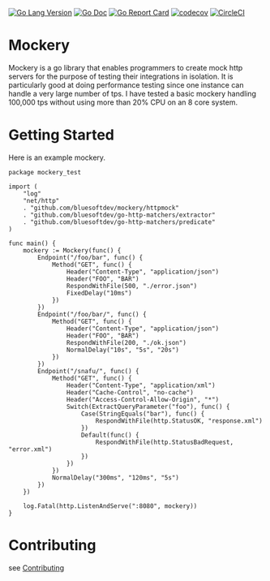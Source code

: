[![Go Lang Version](https://img.shields.io/badge/go-1.12-00ADD8.svg?style=plastic)](http://golang.com)
[![Go Doc](https://img.shields.io/badge/godoc-reference-00ADD8.svg?style=plastic)](https://godoc.org/github.com/bluesoftdev/mockery)
[![Go Report Card](https://goreportcard.com/badge/github.com/bluesoftdev/mockery)](https://goreportcard.com/report/github.com/bluesoftdev/mockery)
[![codecov](https://codecov.io/gh/bluesoftdev/mockery/branch/master/graph/badge.svg)](https://codecov.io/gh/bluesoftdev/mockery)
[![CircleCI](https://circleci.com/gh/bluesoftdev/mockery/tree/master.svg?style=svg)](https://circleci.com/gh/bluesoftdev/mockery/tree/master)

# Mockery
Mockery is a go library that enables programmers to create mock http
servers for the purpose of testing their integrations in isolation.  It
is particularly good at doing performance testing since one instance can
handle a very large number of tps.  I have tested a basic mockery
handling 100,000 tps without using more than 20% CPU on an 8 core
system.

# Getting Started

Here is an example mockery.

``` golang
package mockery_test

import (
	"log"
	"net/http"
	. "github.com/bluesoftdev/mockery/httpmock"
	. "github.com/bluesoftdev/go-http-matchers/extractor"
	. "github.com/bluesoftdev/go-http-matchers/predicate"
)

func main() {
	mockery := Mockery(func() {
		Endpoint("/foo/bar", func() {
			Method("GET", func() {
				Header("Content-Type", "application/json")
				Header("FOO", "BAR")
				RespondWithFile(500, "./error.json")
				FixedDelay("10ms")
			})
		})
		Endpoint("/foo/bar/", func() {
			Method("GET", func() {
				Header("Content-Type", "application/json")
				Header("FOO", "BAR")
				RespondWithFile(200, "./ok.json")
				NormalDelay("10s", "5s", "20s")
			})
		})
		Endpoint("/snafu/", func() {
			Method("GET", func() {
				Header("Content-Type", "application/xml")
				Header("Cache-Control", "no-cache")
				Header("Access-Control-Allow-Origin", "*")
				Switch(ExtractQueryParameter("foo"), func() {
					Case(StringEquals("bar"), func() {
						RespondWithFile(http.StatusOK, "response.xml")
					})
					Default(func() {
						RespondWithFile(http.StatusBadRequest, "error.xml")
					})
				})
			})
			NormalDelay("300ms", "120ms", "5s")
		})
	})

	log.Fatal(http.ListenAndServe(":8080", mockery))
}
```

# Contributing

see [Contributing](CONTRIBUTING.md)
